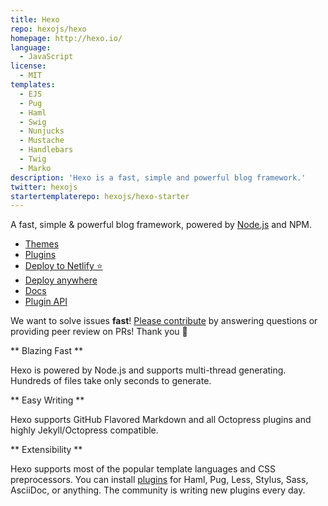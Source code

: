 ```yaml
---
title: Hexo
repo: hexojs/hexo
homepage: http://hexo.io/
language:
  - JavaScript
license:
  - MIT
templates:
  - EJS
  - Pug
  - Haml
  - Swig
  - Nunjucks
  - Mustache
  - Handlebars
  - Twig
  - Marko
description: 'Hexo is a fast, simple and powerful blog framework.'
twitter: hexojs
startertemplaterepo: hexojs/hexo-starter
---
```


A fast, simple & powerful blog framework, powered by [Node.js](http://nodejs.org) and NPM.

+ [Themes](https://hexo.io/themes)
+ [Plugins](https://hexo.io/plugins)
+ [Deploy to Netlify ⭐️](https://hexo.io/docs/deployment#Netlify)
+ [Deploy anywhere](https://hexo.io/docs/deployment)
+ [Docs](https://hexo.io/docs/)
+ [Plugin API](https://hexo.io/api/)

We want to solve issues **fast**! [Please contribute](https://github.com/hexojs/hexo/issues) by answering questions or providing peer review on PRs! Thank you 🤗

** Blazing Fast **

Hexo is powered by Node.js and supports multi-thread generating. Hundreds of files take only seconds to generate.

** Easy Writing **

Hexo supports GitHub Flavored Markdown and all Octopress plugins and highly Jekyll/Octopress compatible.

** Extensibility **

Hexo supports most of the popular template languages and CSS preprocessors. You can install [plugins](https://hexo.io/plugins) for Haml, Pug, Less, Stylus, Sass, AsciiDoc, or anything. The community is writing new plugins every day.
